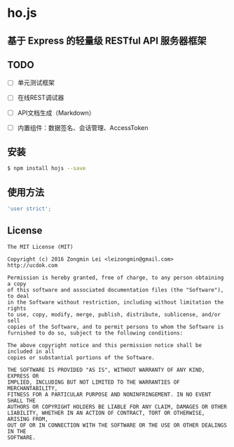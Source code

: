 # ho.js
## 基于 Express 的轻量级 RESTful API 服务器框架


## TODO

- [ ] 单元测试框架
- [ ] 在线REST调试器
- [ ] API文档生成（Markdown）
- [ ] 内置组件：数据签名、会话管理、AccessToken


## 安装

```bash
$ npm install hojs --save
```


## 使用方法

```javascript
'user strict';

```


## License

```
The MIT License (MIT)

Copyright (c) 2016 Zongmin Lei <leizongmin@gmail.com>
http://ucdok.com

Permission is hereby granted, free of charge, to any person obtaining a copy
of this software and associated documentation files (the "Software"), to deal
in the Software without restriction, including without limitation the rights
to use, copy, modify, merge, publish, distribute, sublicense, and/or sell
copies of the Software, and to permit persons to whom the Software is
furnished to do so, subject to the following conditions:

The above copyright notice and this permission notice shall be included in all
copies or substantial portions of the Software.

THE SOFTWARE IS PROVIDED "AS IS", WITHOUT WARRANTY OF ANY KIND, EXPRESS OR
IMPLIED, INCLUDING BUT NOT LIMITED TO THE WARRANTIES OF MERCHANTABILITY,
FITNESS FOR A PARTICULAR PURPOSE AND NONINFRINGEMENT. IN NO EVENT SHALL THE
AUTHORS OR COPYRIGHT HOLDERS BE LIABLE FOR ANY CLAIM, DAMAGES OR OTHER
LIABILITY, WHETHER IN AN ACTION OF CONTRACT, TORT OR OTHERWISE, ARISING FROM,
OUT OF OR IN CONNECTION WITH THE SOFTWARE OR THE USE OR OTHER DEALINGS IN THE
SOFTWARE.
```
